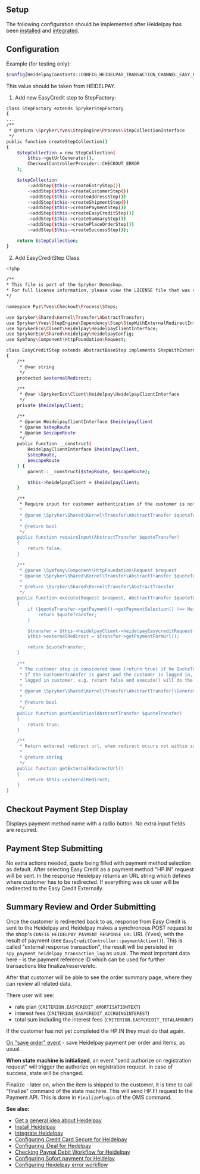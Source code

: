 ## Setup

The following configuration should be implemented after Heidelpay has been [installed](heidelpay-installation.htm) and [integrated](heidelpay-integration.htm).

## Configuration

Example (for testing only):
```bash
$config[HeidelpayConstants::CONFIG_HEIDELPAY_TRANSACTION_CHANNEL_EASY_CREDIT] = 'CONFIG_HEIDELPAY_TRANSACTION_CHANNEL_EASY_CREDIT';
```

This value should be taken from HEIDELPAY.

1. Add new EasyCredit step to StepFactory:
```bash
class StepFactory extends SprykerStepFactory
{
...
/**
 * @return \Spryker\Yves\StepEngine\Process\StepCollectionInterface
 */
public function createStepCollection()
{
	$stepCollection = new StepCollection(
		$this->getUrlGenerator(),
		CheckoutControllerProvider::CHECKOUT_ERROR
	);

	$stepCollection
		->addStep($this->createEntryStep())
		->addStep($this->createCustomerStep())
		->addStep($this->createAddressStep())
		->addStep($this->createShipmentStep())
		->addStep($this->createPaymentStep())
		->addStep($this->createEasyCreditStep())
		->addStep($this->createSummaryStep())
		->addStep($this->createPlaceOrderStep())
		->addStep($this->createSuccessStep());

	return $stepCollection;
}
```
2. Add EasyCreditStep Class
```bash
<?php

/**
* This file is part of the Spryker Demoshop.
* For full license information, please view the LICENSE file that was distributed with this source code.
*/

namespace Pyz\Yves\Checkout\Process\Steps;

use Spryker\Shared\Kernel\Transfer\AbstractTransfer;
use Spryker\Yves\StepEngine\Dependency\Step\StepWithExternalRedirectInterface;
use SprykerEco\Client\Heidelpay\HeidelpayClientInterface;
use SprykerEco\Shared\Heidelpay\HeidelpayConfig;
use Symfony\Component\HttpFoundation\Request;

class EasyCreditStep extends AbstractBaseStep implements StepWithExternalRedirectInterface
{
	/**
	 * @var string
	 */
	protected $externalRedirect;

	/**
 	 * @var \SprykerEco\Client\Heidelpay\HeidelpayClientInterface
 	 */
	private $heidelpayClient;

	/**
	 * @param HeidelpayClientInterface $heidelpayClient
	 * @param $stepRoute
	 * @param $escapeRoute
	 */
	public function __construct(
		HeidelpayClientInterface $heidelpayClient,
		$stepRoute,
		$escapeRoute
	) {
		parent::__construct($stepRoute, $escapeRoute);

		$this->heidelpayClient = $heidelpayClient;
	}

	/**
	 * Require input for customer authentication if the customer is not logged in already, or haven't authenticated yet.
	 *
	 * @param \Spryker\Shared\Kernel\Transfer\AbstractTransfer $quoteTransfer
	 *
	 * @return bool
	 */
	public function requireInput(AbstractTransfer $quoteTransfer)
	{
		return false;
	}

	/**
	 * @param \Symfony\Component\HttpFoundation\Request $request
	 * @param \Spryker\Shared\Kernel\Transfer\AbstractTransfer $quoteTransfer
	 *
	 * @return \Spryker\Shared\Kernel\Transfer\AbstractTransfer
	 */
	public function execute(Request $request, AbstractTransfer $quoteTransfer)
	{
		if ($quoteTransfer->getPayment()->getPaymentSelection() !== HeidelpayConfig::PAYMENT_METHOD_EASY_CREDIT) {
			return $quoteTransfer;
		}

		$transfer = $this->heidelpayClient->heidelpayEasycreditRequest($quoteTransfer);
		$this->externalRedirect = $transfer->getPaymentFormUrl();

		return $quoteTransfer;
	}

	/**
	 * The customer step is considered done (return true) if he QuoteTransfer contains a non empty CustomerTransfer.
	 * If the CustomerTransfer is guest and the customer is logged in, then we override the guest customer with the
	 * logged in customer, e.g. return false and execute() will do the rest.
	 *
	 * @param \Spryker\Shared\Kernel\Transfer\AbstractTransfer|\Generated\Shared\Transfer\QuoteTransfer $quoteTransfer
	 *
	 * @return bool
	 */
	public function postCondition(AbstractTransfer $quoteTransfer)
	{
		return true;
	}

	/**
	 * Return external redirect url, when redirect occurs not within same application. Used after execute.
	 *
	 * @return string
	 */
	public function getExternalRedirectUrl()
	{
		return $this->externalRedirect;
	}
}
```

## Checkout Payment Step Display

Displays payment method name with a radio button. No extra input fields are required.

## Payment Step Submitting

No extra actions needed, quote being filled with payment method selection as default. After selecting Easy Credit as a payment method "HP.IN" request will be sent. In the response Heidelpay returns an URL string which defines where customer has to be redirected. If everything was ok user will be redirected to the Easy Credit Externally.

## Summary Review and Order Submitting

Once the customer is redirected back to us, response from Easy Credit is sent to the Heidelpay and Heidelpay makes a synchronous POST request to the shop's `CONFIG_HEIDELPAY_PAYMENT_RESPONSE_URL` URL (Yves), with the result of payment (see `EasyCreditController::paymentAction()`). This is called "external response transaction", the result will be persisted in `spy_payment_heidelpay_transaction_log` as usual. The most important data here - is the payment reference ID which can be used for further transactions like finalize/reserve/etc.

After that customer will be able to see the order summary page, where they can review all related data.

There user will see:

* rate plan (`CRITERION.EASYCREDIT_AMORTISATIONTEXT`)
* interest fees (`CRITERION_EASYCREDIT_ACCRUINGINTEREST`)
* total sum including the interest fees (`CRITERION.EASYCREDIT_TOTALAMOUNT`)

If the customer has not yet completed the HP.IN they must do that again.

<u>On "save order" event</u> - save Heidelpay payment per order and items, as usual.

<b>When state machine is initialized</b>, an event "send authorize on registration request" will trigger the authorize on registration request. In case of success, state will be changed.

Finalize - later on, when the item is shipped to the customer, it is time to call "finalize" command of the state machine. This will send HP.FI request to the Payment API. This is done in `FinalizePlugin` of the OMS command.

<b>See also:</b>

* [Get a general idea about Heidelpay](../heidelpay.htm)
* [Install Heidelpay](heidelpay-installation.htm)
* [Integrate Heidelpay](heidelpay-integration.htm)
* [Configuring Credit Card Secure for Heidelpay](heidelpay-credit-card.htm)
* [Configuring iDeal for Hedelpay](heidelpay-ideal.htm)
* [Checking Paypal Debit Workflow for Heidelpay](heidelpay-paypal-debit.htm)
* [Configuring Sofort payment for Heidelay](heidelpay-sofort.htm)
* [Configuring Heidelpay error workflow](heidelpay-error-workflow.htm)

